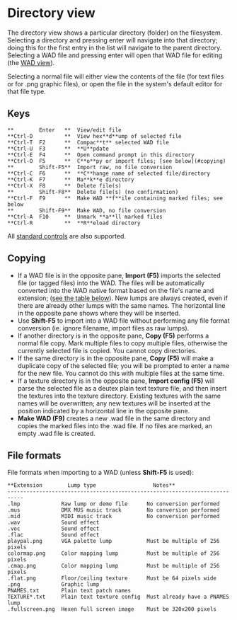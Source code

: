 # Directory view

The directory view shows a particular directory (folder) on the filesystem.
Selecting a directory and pressing enter will navigate into that directory;
doing this for the first entry in the list will navigate to the parent
directory. Selecting a WAD file and pressing enter will open that WAD file for
editing (the [WAD view](wad_view.md)).

Selecting a normal file will either view the contents of the file (for text
files or for .png graphic files), or open the file in the system's default
editor for that file type.

## Keys

    **        Enter   **  View/edit file
    **Ctrl-D          **  View hex**d**ump of selected file
    **Ctrl-T  F2      **  Compac**t** selected WAD file
    **Ctrl-U  F3      **  **U**pdate
    **Ctrl-E  F4      **  Open command prompt in this directory
    **Ctrl-O  F5      **  C**o**py or import files; [see below](#copying)
    **        Shift-F5**  Import raw, no file conversion
    **Ctrl-C  F6      **  **C**hange name of selected file/directory
    **Ctrl-K  F7      **  Ma**k**e directory
    **Ctrl-X  F8      **  Delete file(s)
    **        Shift-F8**  Delete file(s) (no confirmation)
    **Ctrl-F  F9      **  Make WAD **f**ile containing marked files; see below
    **        Shift-F9**  Make WAD, no file conversion
    **Ctrl-A  F10     **  Unmark **a**ll marked files
    **Ctrl-R          **  **R**eload directory

All [standard controls](common.md) are also supported.

## Copying

 * If a WAD file is in the opposite pane, **Import (F5)** imports the selected file
   (or tagged files) into the WAD. The files will be automatically converted
   into the WAD native format based on the file's name and extension;
   ([see the table below](#file-formats)). New lumps are always created, even if
   there are already other lumps with the same names. The horizontal line in the
   opposite pane shows where they will be inserted.
 * Use **Shift-F5** to import into a WAD file without performing any file format
   conversion (ie. ignore filename, import files as raw lumps).
 * If another directory is in the opposite pane, **Copy (F5)** performs a normal
   file copy. Mark multiple files to copy multiple files, otherwise the
   currently selected file is copied. You cannot copy directories.
 * If the same directory is in the opposite pane, **Copy (F5)** will make a duplicate
   copy of the selected file; you will be prompted to enter a name for the new
   file. You cannot do this with multiple files at the same time.
 * If a texture directory is in the opposite pane, **Import config (F5)** will parse
   the selected file as a deutex plain text texture file, and then insert the
   textures into the texture directory. Existing textures with the same names
   will be overwritten; any new textures will be inserted at the position
   indicated by a horizontal line in the opposite pane.
 * **Make WAD (F9)** creates a new .wad file in the same directory and copies the
   marked files into the .wad file. If no files are marked, an empty .wad file
   is created.

## File formats

File formats when importing to a WAD (unless **Shift-F5** is used):

    **Extension        Lump type                  Notes**
    ---------------------------------------------------------------------------
    .lmp             Raw lump or demo file      No conversion performed
    .mus             DMX MUS music track        No conversion performed
    .mid             MIDI music track           No conversion performed
    .wav             Sound effect
    .voc             Sound effect
    .flac            Sound effect
    playpal.png      VGA palette lump           Must be multiple of 256 pixels
    colormap.png     Color mapping lump         Must be multiple of 256 pixels
    .cmap.png        Color mapping lump         Must be multiple of 256 pixels
    .flat.png        Floor/ceiling texture      Must be 64 pixels wide
    .png             Graphic lump
    PNAMES.txt       Plain text patch names
    TEXTURE*.txt     Plain text texture config  Must already have a PNAMES lump
    .fullscreen.png  Hexen full screen image    Must be 320x200 pixels
